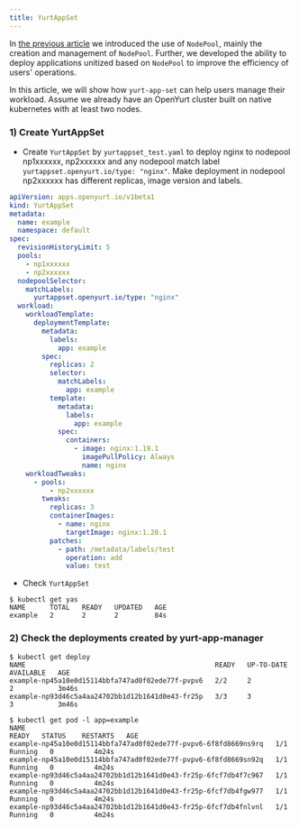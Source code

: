 ```yaml
---
title: YurtAppSet
---
```


In [the previous article](../node-pool-management/node-pool-management-overview.md) we introduced the use of `NodePool`, mainly the creation and management of `NodePool`.
Further, we developed the ability to deploy applications unitized based on `NodePool` to improve the efficiency of users' operations.

In this article, we will show how `yurt-app-set` can help users manage their workload. Assume we already have an OpenYurt cluster built on
native kubernetes with at least two nodes.

### 1) Create YurtAppSet

- Create `YurtAppSet` by `yurtappset_test.yaml` to deploy nginx to nodepool np1xxxxxx, np2xxxxxx and any nodepool match label `yurtappset.openyurt.io/type: "nginx"`. Make deployment in nodepool np2xxxxxx has different replicas, image version and labels.

```yaml
apiVersion: apps.openyurt.io/v1beta1
kind: YurtAppSet
metadata:
  name: example
  namespace: default
spec:
  revisionHistoryLimit: 5
  pools:
    - np1xxxxxx
    - np2xxxxxx
  nodepoolSelector:
    matchLabels:
      yurtappset.openyurt.io/type: "nginx"
  workload:
    workloadTemplate:
      deploymentTemplate:
        metadata:
          labels:
            app: example
        spec:
          replicas: 2
          selector:
            matchLabels:
              app: example
          template:
            metadata:
              labels:
                app: example
            spec:
              containers:
                - image: nginx:1.19.1
                  imagePullPolicy: Always
                  name: nginx
    workloadTweaks:
      - pools:
          - np2xxxxxx
        tweaks:
          replicas: 3
          containerImages:
            - name: nginx
              targetImage: nginx:1.20.1
          patches:
            - path: /metadata/labels/test
              operation: add
              value: test
```

- Check `YurtAppSet`

```shell
$ kubectl get yas
NAME      TOTAL   READY   UPDATED   AGE
example   2       2       2         84s
```

### 2) Check the deployments created by yurt-app-manager

```shell
$ kubectl get deploy
NAME                                               READY   UP-TO-DATE   AVAILABLE   AGE
example-np45a10e0d15114bbfa747ad0f02ede77f-pvpv6   2/2     2            2           3m46s
example-np93d46c5a4aa24702bb1d12b1641d0e43-fr25p   3/3     3            3           3m46s

$ kubectl get pod -l app=example
NAME                                                              READY   STATUS    RESTARTS   AGE
example-np45a10e0d15114bbfa747ad0f02ede77f-pvpv6-6f8fd8669ns9rq   1/1     Running   0          4m24s
example-np45a10e0d15114bbfa747ad0f02ede77f-pvpv6-6f8fd8669sn92q   1/1     Running   0          4m24s
example-np93d46c5a4aa24702bb1d12b1641d0e43-fr25p-6fcf7db4f7c967   1/1     Running   0          4m24s
example-np93d46c5a4aa24702bb1d12b1641d0e43-fr25p-6fcf7db4fgw977   1/1     Running   0          4m24s
example-np93d46c5a4aa24702bb1d12b1641d0e43-fr25p-6fcf7db4fnlvnl   1/1     Running   0          4m24s
```
